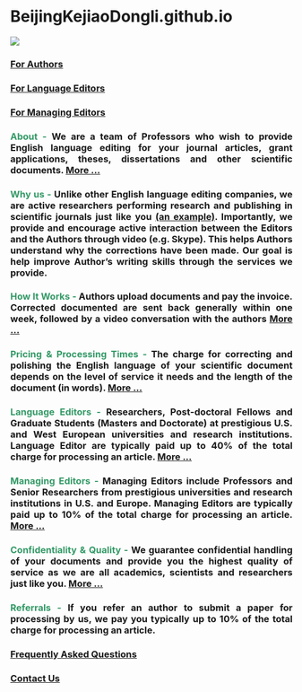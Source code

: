 # BeijingKejiaoDongli.github.io
<img src="http://sites.bu.edu/cliveg/files/2018/09/banner.jpg" class="alignright" />

<h3><strong><a href="https://beijingkejiaodongli.github.io/forauthor/" target="_blank" rel="noopener">For Authors</a></strong></h3>

<h3><strong><a href="http://sites.bu.edu/cliveg/gailunwen/forlanguageeditors/" target="_blank" rel="noopener">For Language Editors</a></strong></h3>

<h3><strong><a href="http://sites.bu.edu/cliveg/gailunwen/for-managing-editors/" target="_blank" rel="noopener">For Managing Editors</a></strong></h3>

<h3 style="text-align: justify;"><strong><span style="color: #ff00ff;"><span style="color: #339966;">About -</span> </span>We are a team of Professors who wish to provide English language editing for your journal articles, grant applications, theses, dissertations and other scientific documents. <a href="http://sites.bu.edu/cliveg/gailunwen/about/" target="_blank" rel="noopener">More ...</a></strong></h3>

<h3 style="text-align: justify;"><strong><span style="color: #ff00ff;"><span style="color: #339966;">Why us - </span></span></strong>Unlike other English language editing companies, we are active researchers performing research and publishing in scientific journals just like you <a href="http://sites.bu.edu/cliveg/people/professors/prof-ranga-b-myneni/" target="_blank" rel="noopener">(an example)</a>. Importantly, we provide and encourage active interaction between the Editors and the Authors through video (e.g. Skype). This helps Authors understand why the corrections have been made. Our goal is help improve Author’s writing skills through the services we provide.</h3>

<h3 style="text-align: justify;"><strong><span style="color: #339966;">How It Works -</span> Authors upload documents and pay the invoice. Corrected documented are sent back generally within one week, followed by a video conversation with the authors <a href="http://sites.bu.edu/cliveg/gailunwen/how-it-works/" target="_blank" rel="noopener">More ...</a></strong></h3>

<h3 style="text-align: justify;"><strong><span style="color: #339966;">Pricing &amp; Processing Times -</span> The charge for correcting and polishing the English language of your scientific document depends on the level of service it needs and the length of the document (in words). <a href="http://sites.bu.edu/cliveg/gailunwen/pricing-processing/" target="_blank" rel="noopener">More ...</a></strong></h3>

<h3 style="text-align: justify;"><strong><span style="color: #339966;">Language Editors -</span>  Researchers, Post-doctoral Fellows and Graduate Students (Masters and Doctorate) at prestigious U.S. and West European universities and research institutions.  Language Editor are typically paid up to 40% of the total charge for processing an article. <a href="http://sites.bu.edu/cliveg/gailunwen/languageeditors/" target="_blank" rel="noopener">More ...</a></strong></h3>

<h3 style="text-align: justify;"><strong><span style="color: #339966;">Managing Editors -</span> Managing Editors include Professors and Senior Researchers from prestigious universities and research institutions in U.S. and Europe. Managing Editors are typically paid up to 10% of the total charge for processing an article. <a href="http://sites.bu.edu/cliveg/gailunwen/managing-editors/" target="_blank" rel="noopener">More ...</a></strong></h3>

<h3 style="text-align: justify;"><strong><span style="color: #339966;">Confidentiality &amp; Quality -</span> We guarantee confidential handling of your documents and provide you the highest quality of service as we are all academics, scientists and researchers just like you. <a href=" http://sites.bu.edu/cliveg/gailunwen/confidentiality-quality/" target="_blank" rel="noopener">More ...</a></strong></h3>

<h3 style="text-align: justify;"><strong><span style="color: #339966;">Referrals - </span>If you refer an author to submit a paper for processing by us, we pay you typically up to 10% of the total charge for processing an article. </strong></h3>

<h3><a href="http://sites.bu.edu/cliveg/gailunwen/faq/" target="_blank" rel="noopener">F<strong>requently Asked Questions</strong></a></h3>

<h3><strong><a href="http://sites.bu.edu/cliveg/gailunwen/contact-us-2/" target="_blank" rel="noopener">Contact Us</a> </strong></h3>
